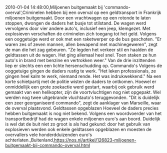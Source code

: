 2010-01-04 14:48:00,Miljoenen buitgemaakt bij 'commando-overval',Criminelen hebben bij een overval op een geldtransport in Frankrijk miljoenen buitgemaakt. Door een vrachtwagen op een rotonde te laten stoppen, dwongen de daders het busje tot stilstand. De wagen werd vervolgens door vier andere auto's, inclusief een jeep, klemgezet. Met explosieven verschaften de criminelen zich toegang tot het geld. Volgens een ooggetuige werd er ook met een raketwerper op de bus geschoten. "Er waren zes of zeven mannen, allen bewapend met machinegeweren", zegt de man die het zag gebeuren. "Ze legden het verkeer stil en haalden de geldtassen uit de wagen. Het ging allemaal heel snel. Toen staken ze hun auto's in brand met benzine en vertrokken weer." Van de drie inzittenden liep er slechts een een lichte hersenschudding op. Commando's Volgens de ooggetuige gingen de daders rustig te werk. "Het leken professionals, ze gingen heel kalm te werk, niemand rende. Het was indrukwekkend." Na een korte schietpartij met de politie wisten de daders te ontkomen. Hoewel er onmiddellijk een grote zoekactie werd gestart, waarbij ook gebruik werd gemaakt van een helikopter, zijn de voortvluchtigen nog niet opgepakt. Wel werden nog twee uitgebrande vluchtauto's teruggevonden. "Dit is duidelijk een zeer georganiseerd commando", zegt de aanklager van Marseille, waar de overval plaatsvond. Geldtassen opgeblazen Hoeveel de daders precies hebben buitgemaakt is nog niet bekend. Volgens een woordvoerder van het transportbedrijf had de wagen enkele miljoenen euro's aan boord. Duidelijk is wel dat de buit niet zo groot is als had gekund: door het gebruik van explosieven werden ook enkele geldtassen opgeblazen en moesten de overvallers vele honderdduizenden euro's achterlaten.,Buitenland,https://nos.nl/artikel/126823-miljoenen-buitgemaakt-bij-commando-overval.html